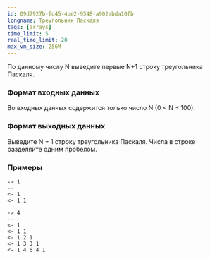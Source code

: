 ```yaml
---
id: 09d7927b-fd45-4be2-9548-a902ebda10fb
longname: Треугольник Паскаля
tags: [arrays]
time_limit: 5
real_time_limit: 20
max_vm_size: 256M
---
```


По данному числу N выведите первые N+1 строку треугольника Паскаля.

### Формат входных данных

Во входных данных содержится только число N (0 < N ≤ 100).


### Формат выходных данных

Выведите N + 1 строку треугольника Паскаля.
Числа в строке разделяйте одним пробелом.

### Примеры

```
-> 1
--
<- 1
<- 1 1
```

```
-> 4
--
<- 1
<- 1 1
<- 1 2 1
<- 1 3 3 1
<- 1 4 6 4 1
```
